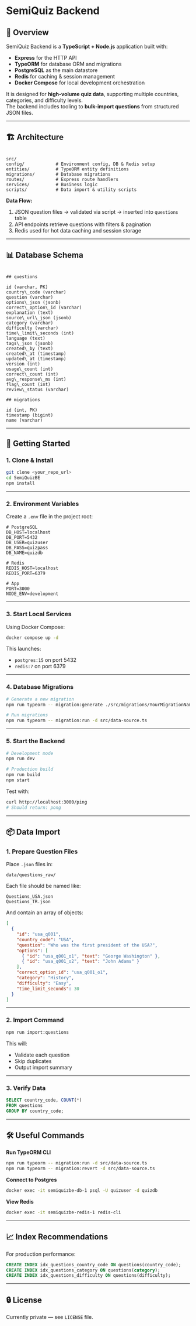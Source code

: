 # SemiQuiz Backend

## 📜 Overview
SemiQuiz Backend is a **TypeScript + Node.js** application built with:
- **Express** for the HTTP API
- **TypeORM** for database ORM and migrations
- **PostgreSQL** as the main datastore
- **Redis** for caching & session management
- **Docker Compose** for local development orchestration

It is designed for **high-volume quiz data**, supporting multiple countries, categories, and difficulty levels.  
The backend includes tooling to **bulk-import questions** from structured JSON files.

---

## 🏗 Architecture

```

src/
config/            # Environment config, DB & Redis setup
entities/          # TypeORM entity definitions
migrations/        # Database migrations
routes/            # Express route handlers
services/          # Business logic
scripts/           # Data import & utility scripts

```

**Data Flow:**
1. JSON question files → validated via script → inserted into `questions` table
2. API endpoints retrieve questions with filters & pagination
3. Redis used for hot data caching and session storage

---

## 📊 Database Schema

```

## questions

id (varchar, PK)
country\_code (varchar)
question (varchar)
options\_json (jsonb)
correct\_option\_id (varchar)
explanation (text)
source\_url\_json (jsonb)
category (varchar)
difficulty (varchar)
time\_limit\_seconds (int)
language (text)
tags\_json (jsonb)
created\_by (text)
created\_at (timestamp)
updated\_at (timestamp)
version (int)
usage\_count (int)
correct\_count (int)
avg\_response\_ms (int)
flag\_count (int)
review\_status (varchar)

## migrations

id (int, PK)
timestamp (bigint)
name (varchar)

````

---

## 🚀 Getting Started

### **1. Clone & Install**
```bash
git clone <your_repo_url>
cd SemiQuizBE
npm install
````

---

### **2. Environment Variables**

Create a `.env` file in the project root:

```env
# PostgreSQL
DB_HOST=localhost
DB_PORT=5432
DB_USER=quizuser
DB_PASS=quizpass
DB_NAME=quizdb

# Redis
REDIS_HOST=localhost
REDIS_PORT=6379

# App
PORT=3000
NODE_ENV=development
```

---

### **3. Start Local Services**

Using Docker Compose:

```bash
docker compose up -d
```

This launches:

* `postgres:15` on port 5432
* `redis:7` on port 6379

---

### **4. Database Migrations**

```bash
# Generate a new migration
npm run typeorm -- migration:generate ./src/migrations/YourMigrationName -d src/data-source.ts

# Run migrations
npm run typeorm -- migration:run -d src/data-source.ts
```

---

### **5. Start the Backend**

```bash
# Development mode
npm run dev

# Production build
npm run build
npm start
```

Test with:

```bash
curl http://localhost:3000/ping
# Should return: pong
```

---

## 📦 Data Import

### **1. Prepare Question Files**

Place `.json` files in:

```
data/questions_raw/
```

Each file should be named like:

```
Questions_USA.json
Questions_TR.json
```

And contain an array of objects:

```json
[
  {
    "id": "usa_q001",
    "country_code": "USA",
    "question": "Who was the first president of the USA?",
    "options": [
      { "id": "usa_q001_o1", "text": "George Washington" },
      { "id": "usa_q001_o2", "text": "John Adams" }
    ],
    "correct_option_id": "usa_q001_o1",
    "category": "History",
    "difficulty": "Easy",
    "time_limit_seconds": 30
  }
]
```

---

### **2. Import Command**

```bash
npm run import:questions
```

This will:

* Validate each question
* Skip duplicates
* Output import summary

---

### **3. Verify Data**

```sql
SELECT country_code, COUNT(*)
FROM questions
GROUP BY country_code;
```

---

## 🛠 Useful Commands

**Run TypeORM CLI**

```bash
npm run typeorm -- migration:run -d src/data-source.ts
npm run typeorm -- migration:revert -d src/data-source.ts
```

**Connect to Postgres**

```bash
docker exec -it semiquizbe-db-1 psql -U quizuser -d quizdb
```

**View Redis**

```bash
docker exec -it semiquizbe-redis-1 redis-cli
```

---

## 📈 Index Recommendations

For production performance:

```sql
CREATE INDEX idx_questions_country_code ON questions(country_code);
CREATE INDEX idx_questions_category ON questions(category);
CREATE INDEX idx_questions_difficulty ON questions(difficulty);
```

---

## 🔒 License

Currently private — see `LICENSE` file.
